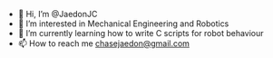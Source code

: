 - 👋 Hi, I’m @JaedonJC
- 👀 I’m interested in Mechanical Engineering and Robotics
- 🌱 I’m currently learning how to write C scripts for robot behaviour
- 📫 How to reach me chasejaedon@gmail.com

<!---
JaedonJC/JaedonJC is a ✨ special ✨ repository because its `README.md` (this file) appears on your GitHub profile.
You can click the Preview link to take a look at your changes.
--->
